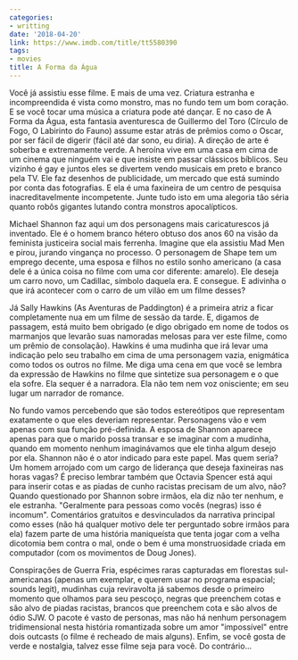 ```yaml
---
categories:
- writting
date: '2018-04-20'
link: https://www.imdb.com/title/tt5580390
tags:
- movies
title: A Forma da Água
---
```


Você já assistiu esse filme. E mais de uma vez. Criatura estranha e incompreendida é vista como monstro, mas no fundo tem um bom coração. E se você tocar uma música a criatura pode até dançar. E no caso de A Forma da Água, esta fantasia aventuresca de Guillermo del Toro (Círculo de Fogo, O Labirinto do Fauno) assume estar atrás de prêmios como o Oscar, por ser fácil de digerir (fácil até dar sono, eu diria). A direção de arte é soberba e extremamente verde. A heroína vive em uma casa em cima de um cinema que ninguém vai e que insiste em passar clássicos bíblicos. Seu vizinho é gay e juntos eles se divertem vendo musicais em preto e branco pela TV. Ele faz desenhos de publicidade, um mercado que está sumindo por conta das fotografias. E ela é uma faxineira de um centro de pesquisa inacreditavelmente incompetente. Junte tudo isto em uma alegoria tão séria quanto robôs gigantes lutando contra monstros apocalípticos.

Michael Shannon faz aqui um dos personagens mais caricaturescos já inventado. Ele é o homem branco hétero obtuso dos anos 60 na visão da feminista justiceira social mais ferrenha. Imagine que ela assistiu Mad Men e pirou, jurando vingança no processo. O personagem de Shape tem um emprego decente, uma esposa e filhos no estilo sonho americano (a casa dele é a única coisa no filme com uma cor diferente: amarelo). Ele deseja um carro novo, um Cadillac, símbolo daquela era. E consegue. E adivinha o que irá acontecer com o carro de um vilão em um filme desses?

Já Sally Hawkins (As Aventuras de Paddington) é a primeira atriz a ficar completamente nua em um filme de sessão da tarde. E, digamos de passagem, está muito bem obrigado (e digo obrigado em nome de todos os marmanjos que levarão suas namoradas melosas para ver este filme, como um prêmio de consolação). Hawkins é uma mudinha que irá levar uma indicação pelo seu trabalho em cima de uma personagem vazia, enigmática como todos os outros no filme. Me diga uma cena em que você se lembra da expressão de Hawkins no filme que sintetize sua personagem e o que ela sofre. Ela sequer é a narradora. Ela não tem nem voz onisciente; em seu lugar um narrador de romance.

No fundo vamos percebendo que são todos estereótipos que representam exatamente o que eles deveriam representar. Personagens vão e vem apenas com sua função pré-definida. A esposa de Shannon aparece apenas para que o marido possa transar e se imaginar com a mudinha, quando em momento nenhum imaginávamos que ele tinha algum desejo por ela. Shannon não é o ator indicado para este papel. Mas quem seria? Um homem arrojado com um cargo de liderança que deseja faxineiras nas horas vagas? É preciso lembrar também que Octavia Spencer está aqui para inserir cotas e as piadas de cunho racistas precisam de um alvo, não? Quando questionado por Shannon sobre irmãos, ela diz não ter nenhum, e ele estranha. "Geralmente para pessoas como vocês (negras) isso é incomum". Comentários gratuitos e desvinculados da narrativa principal como esses (não há qualquer motivo dele ter perguntado sobre irmãos para ela) fazem parte de uma história maniqueísta que tenta jogar com a velha dicotomia bem contra o mal, onde o bem é uma monstruosidade criada em computador (com os movimentos de Doug Jones).

Conspirações de Guerra Fria, espécimes raras capturadas em florestas sul-americanas (apenas um exemplar, e querem usar no programa espacial; sounds legit), mudinhas cuja reviravolta já sabemos desde o primeiro momento que olhamos para seu pescoço, negras que preenchem cotas e são alvo de piadas racistas, brancos que preenchem cota e são alvos de ódio SJW. O pacote é vasto de personas, mas não há nenhum personagem tridimensional nesta história romantizada sobre um amor "impossível" entre dois outcasts (o filme é recheado de mais alguns). Enfim, se você gosta de verde e nostalgia, talvez esse filme seja para você. Do contrário...

